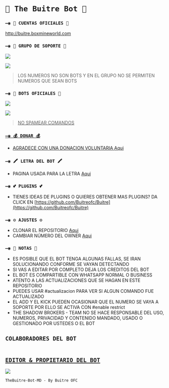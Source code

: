 # `🧿 The Buitre Bot 🔮` 

### `—◉ 🔗 CUENTAS OFICIALES 🔗`

http://buitre.boxmineworld.com

### `—◉ 💟 GRUPO DE SOPORTE 💟`

<a href="https://chat.whatsapp.com/JIz9Snzgt2X4TUDmTxlnRd" target="blank"><img src="https://img.shields.io/badge/GRUPO_DE_SOPORTE_(𝙴𝚂)-25D366?style=for-the-badge&logo=whatsapp&logoColor=white" /></a>

<a href="https://chat.whatsapp.com/JIz9Snzgt2X4TUDmTxlnRd" target="blank"><img src="https://img.shields.io/badge/SUPPORT_GROUP_(EN)-25D366?style=for-the-badge&logo=whatsapp&logoColor=white" /></a>

> LOS NUMEROS NO SON BOTS Y EN EL GRUPO NO SE PERMITEN NUMEROS QUE SEAN BOTS

### `—◉ 🤖 BOTS OFICIALES 🤖`

<a href="https://api.whatsapp.com/send/?phone=573145649651&text=/estado&type=phone_number&app_absent=0" target="blank"><img src="https://img.shields.io/badge/BOT_OFICIAL_1-25D366?style=for-the-badge&logo=whatsapp&logoColor=white" />

<a href="https://api.whatsapp.com/send/?phone=573145649651&text=/estado&type=phone_number&app_absent=0" target="blank"><img src="https://img.shields.io/badge/BOT_OFICIAL_2-25D366?style=for-the-badge&logo=whatsapp&logoColor=white" />

 > NO SPAMEAR COMANDOS

### `—◉ 💰 DONAR 💰`
- AGRADECE CON UNA DONACION VOLUNTARIA [Aqui](https://www.paypal.com/paypalme/iambuitre)

### `—◉ 🖍 LETRA DEL BOT 🖍`
- PAGINA USADA PARA LA LETRA [Aqui](https://smiley.cool/es/weirdmaker.php)

### `—◉ 💕 PLUGINS 💕`
- TIENES IDEAS DE PLUGINS O QUIERES OBTENER MAS PLUGINS? DA CLICK EN [https://github.com/Buitreofc/Buitre](https://github.com/Buitreofc/Buitre)

### `—◉ ⚙️ AJUSTES ⚙️`
- CLONAR EL REPOSITORIO [Aqui](https://github.com/Buitreofc/Buitre/fork)
- CAMBIAR NÚMERO DEL OWNER [Aqui](https://github.com/Buitreofc/Buitre)
  

### `—◉ 📝 NOTAS 📝`
- ES POSIBLE QUE EL BOT TENGA ALGUNAS FALLAS, SE IRAN SOLUCIONANDO CONFORME SE VAYAN DETECTANDO
- SI VAS A EDITAR POR COMPLETO DEJA LOS CREDITOS DEL BOT 
- EL BOT ES COMPARTIBLE CON WHATSAPP NORMAL O BUSINESS
- ATENTO A LAS ACTUALIZACIONES QUE SE HAGAN EN ESTE REPOSITORIO
- PUEDES USAR #actualizacion PARA VER SI ALGUN COMANDO FUE ACTUALIZADO
- EL ADD Y EL KICK PUEDEN OCASIONAR QUE EL NUMERO SE VAYA A SOPORTE POR ELLO SE ACTIVA CON #enable restrict 
- THE SHADOW BROKERS - TEAM NO SE HACE RESPONSABLE DEL USO, NUMEROS, PRIVACIDAD Y CONTENIDO MANDADO, USADO O GESTIONADO POR USTEDES O EL BOT
 
 
## `COLABORADORES DEL BOT` 
<a href="https://github.com/unptoadrih15"><img>

## `EDITOR & PROPIETARIO DEL BOT` 
<a href="https://github.com/Buitreofc/Buitre"><img src="https://i.ibb.co/Z1h2qkj/IMG-20231018-WA1321.jpg"/></a>
  
`TheBuitre-Bot-MD - By Buitre OFC`
